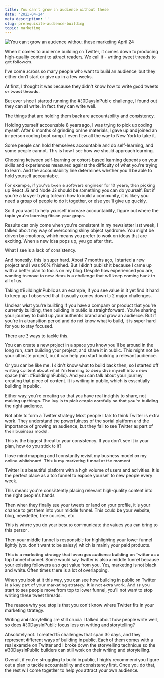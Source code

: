 ```yaml
---
title: You can't grow an audience without these
date: '2021-04-24'
meta_description: ''
slug: prerequisite-audience-building
topic: marketing
---
```


<img src="/images/blog/prerequisite-audience-building-1.png" alt="You can't grow an audience without these marketing April 24" class="cover-image" />


When it comes to audience building on Twitter, it comes down to producing high-quality content to attract readers. We call it - writing tweet threads to get followers.

I've come across so many people who want to build an audience, but they either don't start or give up in a few weeks.

At first, I thought it was because they didn't know how to write good tweets or tweet threads.

But ever since I started running the #30DaysInPublic challenge, I found out they can all write. In fact, they can write well.

The things that are holding them back are accountability and consistency.

Holding yourself accountable
8 years ago, I was trying to pick up coding myself. After 6 months of grinding online materials, I gave up and joined an in-person coding boot camp. I even flew all the way to New York to take it.

Some people can hold themselves accountable and do self-learning, and some people cannot. This is how I see how we should approach learning.



Choosing between self-learning or cohort-based learning depends on your skills and experiences measured against the difficulty of what you're trying to learn. And the accountability line determines whether you'll be able to hold yourself accountable.

For example, if you've been a software engineer for 10 years, then picking up React JS and Node JS should be something you can do yourself. But if you're a lawyer trying to learn how to build a community, it is likely you need a group of people to do it together, or else you'll give up quickly.

So if you want to help yourself increase accountability, figure out where the topic you're learning fits on your graph.

Results can only come when you're consistent
In my newsletter last week, I talked about my way of overcoming shiny object syndrome. You might be driven by emotions, which means you prefer to work on ideas that are exciting. When a new idea pops up, you go after that.

What I see is a lack of consistency.

And honestly, this is super hard. About 7 months ago, I started a new project and I was 90% finished. But I didn't publish it because I came up with a better plan to focus on my blog. Despite how experienced you are, wanting to move to new ideas is a challenge that will keep coming back to all of us.

Taking #BuildingInPublic as an example, if you see value in it yet find it hard to keep up, I observed that it usually comes down to 2 major challenges.

Unclear what you're building
If you have a company or product that you're currently building, then building in public is straightforward. You're sharing your journey to build up your authentic brand and grow an audience. But if you're in a transition period and do not know what to build, it is super hard for you to stay focused.

There are 2 ways to tackle this.

You can create a new project in a space you know you'll be around in the long run, start building your project, and share it in public. This might not be your ultimate project, but it can help you start building a relevant audience.

Or you can be like me. I didn't know what to build back then, so I started off writing content about what I'm learning to deep dive myself into a new space (hint: #BuildingInPublic). And you can talk about your journey creating that piece of content. It is writing in public, which is essentially building in public.

Either way, you're creating so that you have real insights to share, not making up things. The key is to pick a topic carefully so that you're building the right audience.

Not able to form a Twitter strategy
Most people I talk to think Twitter is extra work. They understand the powerfulness of the social platform and the importance of growing an audience, but they fail to see Twitter as part of their business model.

This is the biggest threat to your consistency. If you don't see it in your plan, how do you stick to it?

I love mind mapping and I constantly revisit my business model on my online whiteboard. This is my marketing funnel at the moment.



Twitter is a beautiful platform with a high volume of users and activities. It is the perfect place as a top funnel to expose yourself to new people every week.

This means you're consistently placing relevant high-quality content into the right people's hands.

Then when they finally see your tweets or land on your profile, it is your chance to get them into your middle funnel. This could be your website, blog, newsletter, free courses, etc.

This is where you do your best to communicate the values you can bring to this person.

Then your middle funnel is responsible for highlighting your lower funnel lightly (you don't want to be salesy) which is mainly your paid products.

This is a marketing strategy that leverages audience building on Twitter as a top funnel channel. Some would say Twitter is also a middle funnel because your existing followers also get value from you. Yes, marketing is not black and white. Often times there is a lot of overlapping.

When you look at it this way, you can see how building in public on Twitter is a key part of your marketing strategy. It is not extra work. And as you start to see people move from top to lower funnel, you'll not want to stop writing these tweet threads.

The reason why you stop is that you don't know where Twitter fits in your marketing strategy.

Writing and storytelling are still crucial
I talked about how people write well, so does #30DaysInPublic focus less on writing and storytelling?

Absolutely not. I created 15 challenges that span 30 days, and they represent different ways of building in public. Each of them comes with a real example on Twitter and I broke down the storytelling technique so the #30DaysInPublic builders can still work on their writing and storytelling.

Overall, if you're struggling to build in public, I highly recommend you figure out a plan to tackle accountability and consistency first. Once you do that, the rest will come together to help you attract your own audience.
